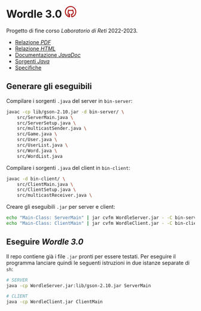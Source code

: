 # Wordle 3.0 <a href="https://github.com/matteogiorgi/wordle"><svg fill="#a80000" height="2rem" viewBox="0 0 64 64" xmlns="http://www.w3.org/2000/svg"><path d="M62.1992 31.0002C61.5992 15.5002 48.8992 2.8002 33.2992 2.2002C24.8992 1.9002 17.0992 4.9002 10.9992 10.6002C4.99922 16.4002 1.69922 24.1002 1.69922 32.4002C1.69922 46.1002 10.8992 58.1002 24.0992 61.6002C24.4992 61.7002 24.7992 61.7002 25.1992 61.7002C26.0992 61.7002 26.9992 61.4002 27.6992 60.8002C28.6992 60.0002 29.2992 58.8002 29.2992 57.5002V54.3002C29.2992 53.4002 29.3992 49.6002 29.3992 48.9002C29.4992 48.4002 29.5992 48.0002 29.8992 47.7002C30.4992 46.9002 30.5992 45.8002 30.1992 44.9002C29.7992 44.1002 28.9992 43.5002 28.0992 43.5002C27.4992 43.4002 26.7992 43.3002 26.2992 43.1002C25.4992 42.9002 24.7992 42.6002 23.9992 42.2002C23.3992 41.9002 22.8992 41.4002 22.3992 40.8002C22.0992 40.5002 21.6992 39.8002 21.2992 38.5002C20.8992 37.3002 20.7992 36.1002 20.7992 34.8002C20.7992 33.0002 21.2992 31.6002 22.3992 30.4002C22.9992 29.7002 23.1992 28.8002 22.7992 28.0002C22.4992 27.3002 22.3992 26.5002 22.5992 25.5002C23.9992 26.0002 24.3992 26.3002 24.4992 26.4002L24.5992 26.5002C24.9992 26.7002 25.2992 26.9002 25.5992 27.1002L25.8992 27.3002C26.3992 27.6002 27.0992 27.7002 27.6992 27.5002C29.2992 27.1002 30.9992 26.8002 32.5992 26.8002C34.2992 26.8002 35.8992 27.0002 37.4992 27.5002C38.0992 27.7002 38.6992 27.6002 39.2992 27.3002L40.3992 26.6002C41.0992 26.2002 41.8992 25.8002 42.5992 25.5002C42.7992 26.4002 42.6992 27.3002 42.3992 28.1002C42.0992 28.9002 42.2992 29.8002 42.7992 30.4002C43.8992 31.6002 44.3992 33.0002 44.3992 34.8002C44.3992 36.2002 44.1992 37.4002 43.8992 38.4002C43.4992 39.4002 43.1992 40.2002 42.6992 40.8002C42.2992 41.3002 41.6992 41.7002 40.8992 42.2002C40.0992 42.6002 39.3992 42.9002 38.5992 43.1002C38.0992 43.2002 37.3992 43.4002 36.6992 43.5002H36.5992C35.6992 43.7002 34.9992 44.3002 34.5992 45.1002C34.2992 45.9002 34.2992 46.8002 34.8992 47.6002C35.2992 48.1002 35.4992 48.9002 35.4992 49.8002V57.3002C35.4992 58.6002 36.0992 59.9002 37.1992 60.6002C38.2992 61.4002 39.5992 61.6002 40.7992 61.2002C54.1992 57.4002 62.8992 44.8002 62.1992 31.0002ZM40.1992 57.0002V50.0002C40.1992 49.1002 40.0992 48.3002 39.8992 47.6002H39.9992C40.9992 47.3002 42.0992 46.9002 43.1992 46.3002C43.1992 46.3002 43.2992 46.3002 43.2992 46.2002C44.4992 45.5002 45.4992 44.7002 46.1992 43.8002C47.1992 42.7002 47.6992 41.3002 48.1992 40.0002C48.6992 38.5002 48.8992 36.9002 48.8992 34.9002C48.8992 32.5002 48.1992 30.3002 46.8992 28.5002C47.2992 26.6002 47.0992 24.5002 46.1992 22.3002C45.9992 21.7002 45.3992 21.2002 44.7992 21.0002C43.6992 20.6002 42.4992 20.8002 40.8992 21.3002C39.8992 21.7002 38.8992 22.2002 37.8992 22.7002L37.6992 23.0002C34.2992 22.2002 30.6992 22.2002 27.2992 23.0002C27.1992 22.9002 27.0992 22.9002 26.8992 22.8002C26.2992 22.4002 25.4992 22.0002 24.1992 21.5002C22.5992 20.8002 21.2992 20.6002 20.0992 21.0002C19.4992 21.2002 18.8992 21.7002 18.6992 22.4002C17.8992 24.7002 17.6992 26.7002 18.0992 28.6002C16.7992 30.4002 16.0992 32.6002 16.0992 35.0002C16.0992 36.8002 16.2992 38.4002 16.7992 40.0002C17.2992 41.6002 17.8992 42.9002 18.6992 43.8002C19.5992 44.9002 20.5992 45.7002 21.6992 46.3002C22.6992 46.9002 23.7992 47.3002 24.8992 47.6002C24.9992 47.6002 24.9992 47.6002 25.0992 47.6002C24.9992 47.9002 24.9992 48.3002 24.8992 48.6002C24.8992 48.7002 24.8992 48.8002 24.8992 48.8002C24.8992 48.8002 24.8992 50.1002 24.8992 51.5002C22.6992 50.7002 20.8992 49.6002 19.2992 48.0002C18.0992 46.6002 16.6992 45.3002 15.9992 44.9002C14.5992 44.2002 13.6992 45.6002 13.8992 46.4002C14.1992 47.4002 15.5992 48.0002 16.4992 48.8002C17.3992 49.7002 17.5992 50.9002 18.1992 51.9002C19.0992 53.2002 22.1992 54.9002 24.7992 54.9002V57.2002C13.8992 54.1002 6.29922 44.0002 6.29922 32.5002C6.29922 25.4002 9.09922 18.8002 14.1992 13.9002C18.9992 9.2002 25.3992 6.7002 32.0992 6.7002C32.3992 6.7002 32.7992 6.7002 33.0992 6.7002C46.3992 7.2002 57.1992 18.0002 57.6992 31.2002C58.2992 42.8002 51.0992 53.4002 40.1992 57.0002Z"/></svg></a>

Progetto di fine corso *Laboratorio di Reti* 2022-2023.

- [Relazione *PDF*](https://www.geoteo.net/wordle/relazione/relazione.pdf)
- [Relazione *HTML*](https://www.geoteo.net/wordle/relazione/notes/relazione.html)
- [Documentazione *JavaDoc*](https://www.geoteo.net/wordle/doc/allclasses-index.html)
- [Sorgenti *Java*](https://github.com/matteogiorgi/wordle/tree/master/src)
- [Specifiche](https://www.geoteo.net/wordle/specifiche-wordle.pdf)




## Generare gli eseguibili

Compilare i sorgenti `.java` del server in `bin-server`:

```bash
javac -cp lib/gson-2.10.jar -d bin-server/ \
    src/ServerMain.java \
    src/ServerSetup.java \
    src/multicastSender.java \
    src/Game.java \
    src/User.java \
    src/UserList.java \
    src/Word.java \
    src/WordList.java
```

Compilare i sorgenti `.java` del client in `bin-client`:

```bash
javac -d bin-client/ \
    src/ClientMain.java \
    src/ClientSetup.java \
    src/multicastReceiver.java \
```

Creare gli eseguibili `.jar` per server e client:

```bash
echo "Main-Class: ServerMain" | jar cvfm WordleServer.jar - -C bin-server/ .
echo "Main-Class: ClientMain" | jar cvfm WordleClient.jar - -C bin-client/ .
```




## Eseguire *Wordle 3.0*

Il repo contiene già i file `.jar` pronti per essere testati. Per eseguire il programma lanciare quindi le seguenti istruzioni in due istanze separate di `sh`:

```bash
# SERVER
java -cp WordleServer.jar:lib/gson-2.10.jar ServerMain

# CLIENT
java -cp WordleClient.jar ClientMain
```

